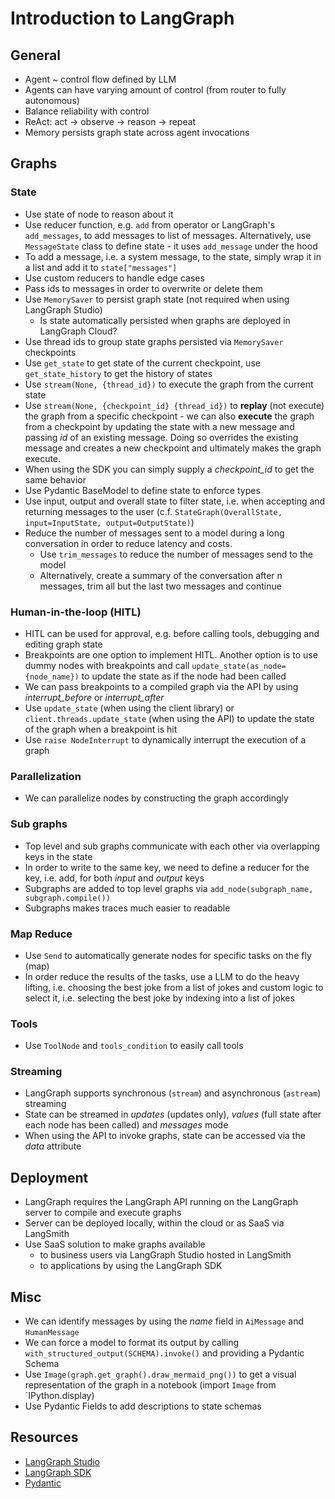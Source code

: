 # Introduction to LangGraph

## General

- Agent ~ control flow defined by LLM
- Agents can have varying amount of control (from router to fully autonomous)
- Balance reliability with control
- ReAct: act -> observe -> reason -> repeat
- Memory persists graph state across agent invocations

## Graphs

### State

- Use state of node to reason about it
- Use reducer function, e.g. `add` from operator or LangGraph's `add_messages`, to add messages to list of messages.
  Alternatively, use `MessageState` class to define state - it uses `add_message` under the hood
- To add a message, i.e. a system message, to the state, simply wrap it in a list and add it to `state["messages"]`
- Use custom reducers to handle edge cases
- Pass ids to messages in order to overwrite or delete them
- Use `MemorySaver` to persist graph state (not required when using LangGraph Studio)
  - Is state automatically persisted when graphs are deployed in LangGraph Cloud?
- Use thread ids to group state graphs persisted via `MemorySaver` checkpoints
- Use `get_state` to get state of the current checkpoint, use `get_state_history` to get the history of states
- Use `stream(None, {thread_id})` to execute the graph from the current state
- Use `stream(None, {checkpoint_id} {thread_id})` to **replay** (not execute) the graph from a specific checkpoint - we can also **execute** the graph from a checkpoint by updating the state with a new message and passing _id_ of an existing message. Doing so overrides the existing message and creates a new checkpoint and ultimately makes the graph execute.
- When using the SDK you can simply supply a _checkpoint_id_ to get the same behavior
- Use Pydantic BaseModel to define state to enforce types
- Use input, output and overall state to filter state, i.e. when accepting and returning messages to the user (c.f. `StateGraph(OverallState, input=InputState, output=OutputState)`)
- Reduce the number of messages sent to a model during a long conversation in order to reduce latency and costs.
  - Use `trim_messages` to reduce the number of messages send to the model
  - Alternatively, create a summary of the conversation after n messages, trim all but the last two messages and continue

### Human-in-the-loop (HITL)

- HITL can be used for approval, e.g. before calling tools, debugging and editing graph state
- Breakpoints are one option to implement HITL. Another option is to use dummy nodes with breakpoints and call `update_state(as_node={node_name})` to update the state as if the node had been called
- We can pass breakpoints to a compiled graph via the API by using _interrupt_before_ or _interrupt_after_
- Use `update_state` (when using the client library) or `client.threads.update_state` (when using the API) to update the state of the graph when a breakpoint is hit
- Use `raise NodeInterrupt` to dynamically interrupt the execution of a graph

### Parallelization

- We can parallelize nodes by constructing the graph accordingly

### Sub graphs

- Top level and sub graphs communicate with each other via overlapping keys in the state
- In order to write to the same key, we need to define a reducer for the key, i.e. add, for both _input_ and _output_ keys
- Subgraphs are added to top level graphs via `add_node(subgraph_name, subgraph.compile())`
- Subgraphs makes traces much easier to readable

### Map Reduce

- Use `Send` to automatically generate nodes for specific tasks on the fly (map)
- In order reduce the results of the tasks, use a LLM to do the heavy lifting, i.e. choosing the best joke from a list of jokes and custom logic to select it, i.e. selecting the best joke by indexing into a list of jokes

### Tools

- Use `ToolNode` and `tools_condition` to easily call tools

### Streaming

- LangGraph supports synchronous (`stream`) and asynchronous (`astream`) streaming
- State can be streamed in _updates_ (updates only), _values_ (full state after each node has been called) and _messages_ mode
- When using the API to invoke graphs, state can be accessed via the _data_ attribute

## Deployment

- LangGraph requires the LangGraph API running on the LangGraph server to compile and execute graphs
- Server can be deployed locally, within the cloud or as SaaS via LangSmith
- Use SaaS solution to make graphs available
  - to business users via LangGraph Studio hosted in LangSmith
  - to applications by using the LangGraph SDK

## Misc

- We can identify messages by using the _name_ field in `AiMessage` and `HumanMessage`
- We can force a model to format its output by calling `with_structured_output(SCHEMA).invoke()` and providing a Pydantic Schema
- Use `Image(graph.get_graph().draw_mermaid_png())` to get a visual representation of the graph in a notebook (import `Image` from `IPython.display)
- Use Pydantic Fields to add descriptions to state schemas

## Resources

- [LangGraph Studio][1]
- [LangGraph SDK][2]
- [Pydantic][3]

[1]: https://studio.langchain.com
[2]: https://langchain-ai.github.io/langgraph/concepts/sdk/
[3]: https://docs.pydantic.dev/latest/
